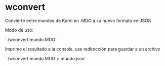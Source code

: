 wconvert
========

Convierte entre mundos de Karel en .MDO a su nuevo formato en JSON

Modo de uso:

´./wconvert mundo.MDO´

Imprime el resultado a la consola, use redirección para guardar a un archivo

´./wconvert mundo.MDO > mundo.json´